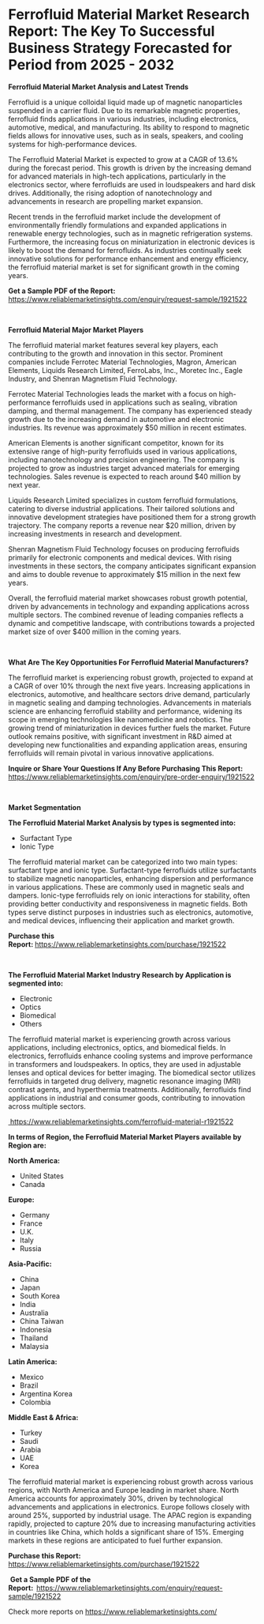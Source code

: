 <p><h1>Ferrofluid Material Market Research Report: The Key To Successful Business Strategy Forecasted for Period from 2025 - 2032</h1></p><p><strong>Ferrofluid Material Market Analysis and Latest Trends</strong></p>
<p><p>Ferrofluid is a unique colloidal liquid made up of magnetic nanoparticles suspended in a carrier fluid. Due to its remarkable magnetic properties, ferrofluid finds applications in various industries, including electronics, automotive, medical, and manufacturing. Its ability to respond to magnetic fields allows for innovative uses, such as in seals, speakers, and cooling systems for high-performance devices.</p><p>The Ferrofluid Material Market is expected to grow at a CAGR of 13.6% during the forecast period. This growth is driven by the increasing demand for advanced materials in high-tech applications, particularly in the electronics sector, where ferrofluids are used in loudspeakers and hard disk drives. Additionally, the rising adoption of nanotechnology and advancements in research are propelling market expansion.</p><p>Recent trends in the ferrofluid market include the development of environmentally friendly formulations and expanded applications in renewable energy technologies, such as in magnetic refrigeration systems. Furthermore, the increasing focus on miniaturization in electronic devices is likely to boost the demand for ferrofluids. As industries continually seek innovative solutions for performance enhancement and energy efficiency, the ferrofluid material market is set for significant growth in the coming years.</p></p>
<p><strong>Get a Sample PDF of the Report:&nbsp;</strong> <a href="https://www.reliablemarketinsights.com/enquiry/request-sample/1921522?utm_campaign=1948&utm_medium=2&utm_source=Github&utm_content=ia&utm_term=04022025&utm_id=ferrofluid-material">https://www.reliablemarketinsights.com/enquiry/request-sample/1921522</a></p>
<p>&nbsp;</p>
<p><strong>Ferrofluid Material Major Market Players</strong></p>
<p><p>The ferrofluid material market features several key players, each contributing to the growth and innovation in this sector. Prominent companies include Ferrotec Material Technologies, Magron, American Elements, Liquids Research Limited, FerroLabs, Inc., Moretec Inc., Eagle Industry, and Shenran Magnetism Fluid Technology.</p><p>Ferrotec Material Technologies leads the market with a focus on high-performance ferrofluids used in applications such as sealing, vibration damping, and thermal management. The company has experienced steady growth due to the increasing demand in automotive and electronic industries. Its revenue was approximately $50 million in recent estimates. </p><p>American Elements is another significant competitor, known for its extensive range of high-purity ferrofluids used in various applications, including nanotechnology and precision engineering. The company is projected to grow as industries target advanced materials for emerging technologies. Sales revenue is expected to reach around $40 million by next year.</p><p>Liquids Research Limited specializes in custom ferrofluid formulations, catering to diverse industrial applications. Their tailored solutions and innovative development strategies have positioned them for a strong growth trajectory. The company reports a revenue near $20 million, driven by increasing investments in research and development.</p><p>Shenran Magnetism Fluid Technology focuses on producing ferrofluids primarily for electronic components and medical devices. With rising investments in these sectors, the company anticipates significant expansion and aims to double revenue to approximately $15 million in the next few years.</p><p>Overall, the ferrofluid material market showcases robust growth potential, driven by advancements in technology and expanding applications across multiple sectors. The combined revenue of leading companies reflects a dynamic and competitive landscape, with contributions towards a projected market size of over $400 million in the coming years.</p></p>
<p>&nbsp;</p>
<p><strong>What Are The Key Opportunities For Ferrofluid Material Manufacturers?</strong></p>
<p><p>The ferrofluid market is experiencing robust growth, projected to expand at a CAGR of over 10% through the next five years. Increasing applications in electronics, automotive, and healthcare sectors drive demand, particularly in magnetic sealing and damping technologies. Advancements in materials science are enhancing ferrofluid stability and performance, widening its scope in emerging technologies like nanomedicine and robotics. The growing trend of miniaturization in devices further fuels the market. Future outlook remains positive, with significant investment in R&D aimed at developing new functionalities and expanding application areas, ensuring ferrofluids will remain pivotal in various innovative applications.</p></p>
<p><strong>Inquire or Share Your Questions If Any Before Purchasing This Report:</strong> <a href="https://www.reliablemarketinsights.com/enquiry/pre-order-enquiry/1921522?utm_campaign=1948&utm_medium=2&utm_source=Github&utm_content=ia&utm_term=04022025&utm_id=ferrofluid-material">https://www.reliablemarketinsights.com/enquiry/pre-order-enquiry/1921522</a></p>
<p>&nbsp;</p>
<p><strong>Market Segmentation</strong></p>
<p><strong>The Ferrofluid Material Market Analysis by types is segmented into:</strong></p>
<p><ul><li>Surfactant Type</li><li>Ionic Type</li></ul></p>
<p><p>The ferrofluid material market can be categorized into two main types: surfactant type and ionic type. Surfactant-type ferrofluids utilize surfactants to stabilize magnetic nanoparticles, enhancing dispersion and performance in various applications. These are commonly used in magnetic seals and dampers. Ionic-type ferrofluids rely on ionic interactions for stability, often providing better conductivity and responsiveness in magnetic fields. Both types serve distinct purposes in industries such as electronics, automotive, and medical devices, influencing their application and market growth.</p></p>
<p><strong>Purchase this Report:&nbsp;</strong><a href="https://www.reliablemarketinsights.com/purchase/1921522?utm_campaign=1948&utm_medium=2&utm_source=Github&utm_content=ia&utm_term=04022025&utm_id=ferrofluid-material">https://www.reliablemarketinsights.com/purchase/1921522</a></p>
<p>&nbsp;</p>
<p><strong>The Ferrofluid Material Market Industry Research by Application is segmented into:</strong></p>
<p><ul><li>Electronic</li><li>Optics</li><li>Biomedical</li><li>Others</li></ul></p>
<p><p>The ferrofluid material market is experiencing growth across various applications, including electronics, optics, and biomedical fields. In electronics, ferrofluids enhance cooling systems and improve performance in transformers and loudspeakers. In optics, they are used in adjustable lenses and optical devices for better imaging. The biomedical sector utilizes ferrofluids in targeted drug delivery, magnetic resonance imaging (MRI) contrast agents, and hyperthermia treatments. Additionally, ferrofluids find applications in industrial and consumer goods, contributing to innovation across multiple sectors.</p></p>
<p><a href="https://www.reliablemarketinsights.com/ferrofluid-material-r1921522?utm_campaign=1948&utm_medium=2&utm_source=Github&utm_content=ia&utm_term=04022025&utm_id=ferrofluid-material">&nbsp;https://www.reliablemarketinsights.com/ferrofluid-material-r1921522</a></p>
<p><strong>In terms of Region, the Ferrofluid Material Market Players available by Region are:</strong></p>
<p>
    <p> <strong> North America: </strong>
        <ul>
            <li>United States</li>
            <li>Canada</li>
        </ul>
        </p> 
    <p> <strong> Europe: </strong>
        <ul>
            <li>Germany</li>
            <li>France</li>
            <li>U.K.</li>
            <li>Italy</li>
            <li>Russia</li>
        </ul>
        </p> 
    <p> <strong> Asia-Pacific: </strong>
        <ul>
            <li>China</li>
            <li>Japan</li>
            <li>South Korea</li>
            <li>India</li>
            <li>Australia</li>
            <li>China Taiwan</li>
            <li>Indonesia</li>
            <li>Thailand</li>
            <li>Malaysia</li>
        </ul>
        </p> 
    <p> <strong> Latin America: </strong>
        <ul>
            <li>Mexico</li>
            <li>Brazil</li>
            <li>Argentina Korea</li>
            <li>Colombia</li>
        </ul>
        </p> 
    <p> <strong> Middle East & Africa: </strong>
        <ul>
            <li>Turkey</li>
            <li>Saudi</li>
            <li>Arabia</li>
            <li>UAE</li>
            <li>Korea</li>
        </ul>
    </p>
    </p>
<p><p>The ferrofluid material market is experiencing robust growth across various regions, with North America and Europe leading in market share. North America accounts for approximately 30%, driven by technological advancements and applications in electronics. Europe follows closely with around 25%, supported by industrial usage. The APAC region is expanding rapidly, projected to capture 20% due to increasing manufacturing activities in countries like China, which holds a significant share of 15%. Emerging markets in these regions are anticipated to fuel further expansion.</p></p>
<p><strong>Purchase this Report: </strong><a href="https://www.reliablemarketinsights.com/purchase/1921522?utm_campaign=1948&utm_medium=2&utm_source=Github&utm_content=ia&utm_term=04022025&utm_id=ferrofluid-material">https://www.reliablemarketinsights.com/purchase/1921522</a></p>
<p>&nbsp;<strong>Get a Sample PDF of the Report:&nbsp;&nbsp;</strong><a href="https://www.reliablemarketinsights.com/enquiry/request-sample/1921522?utm_campaign=1948&utm_medium=2&utm_source=Github&utm_content=ia&utm_term=04022025&utm_id=ferrofluid-material">https://www.reliablemarketinsights.com/enquiry/request-sample/1921522</a></p>
<p><strong></strong></p>
<p>Check more reports on <a href="https://www.reliablemarketinsights.com/?utm_campaign=1948&utm_medium=2&utm_source=Github&utm_content=ia&utm_term=04022025&utm_id=ferrofluid-material">https://www.reliablemarketinsights.com/</a></p>